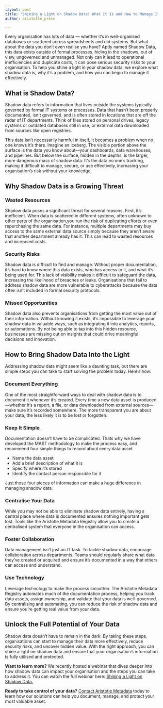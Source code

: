 ```yaml
---
layout: post
title: "Shining a Light on Shadow Data: What It Is and How to Manage It"
author: aristotle_press

---
```


Every organisation has lots of data — whether it’s in well-organised databases or scattered across spreadsheets and old systems. But what about the data you don’t even realise you have? Aptly named Shadow Data, this data exists outside of formal processes, hiding in the shadows, out of view, ungoverned and unmanaged. Not only can it lead to operational inefficiencies and duplicate costs, it can pose serious security risks to your organisation.
To help you shine a light in your shadow data, we explore what shadow data is, why it’s a problem, and how you can begin to manage it effectively.

## What is Shadow Data?

Shadow data refers to information that lives outside the systems typically governed by formal IT systems or processes. Data that hasn’t been properly documented, isn’t governed, and is often stored in locations that are off the radar of IT departments. Think of files stored on personal drives, legacy systems or outdated databases still in use, or external data downloaded from sources like open registries. 

This data isn’t necessarily harmful in itself, it becomes a problem when no one knows it’s there. Imagine an iceberg. The visible portion above the surface is the data you know about—your dashboards, data warehouses, and pipelines. But below the surface, hidden in the depths, is the larger, more dangerous mass of shadow data. It’s the data no one’s tracking, making it difficult to manage, secure, or use effectively, increasing your organisation’s risk without your knowledge.

## Why Shadow Data is a Growing Threat

### Wasted Resources

Shadow data poses a significant threat for several reasons. First, it’s inefficient. When data is scattered in different systems, often unknown to other parts of the organisation,you run the risk of duplicating efforts or even repurchasing the same data. For instance, multiple departments may buy access to the same external data source simply because they aren’t aware that another department already has it. This can lead to wasted resources and increased costs.

### Security Risks

Shadow data is difficult to find and manage. Without proper documentation, it’s hard to know where this data exists, who has access to it, and what it’s being used for. This lack of visibility makes it difficult to safeguard the data, increasing the likelihood of breaches or leaks. Organisations that fail to address shadow data are more vulnerable to cyberattacks because the data often isn’t included in formal security protocols.

### Missed Opportunities

Shadow data also prevents organisations from getting the most value out of their information. Without knowing it exists, it’s impossible to leverage your shadow data in valuable ways, such as integrating it into analytics, reports, or automations. By not being able to tap into this hidden resource, businesses are missing out on insights that could drive meaningful decisions and innovation.

## How to Bring Shadow Data Into the Light

Addressing shadow data might seem like a daunting task, but there are simple steps you can take to start solving the problem today. Here’s how:

### Document Everything

One of the most straightforward ways to deal with shadow data is to document it whenever it’s created. Every time a new data asset is produced—whether it’s a report, a file, or data downloaded from external sources—make sure it’s recorded somewhere. The more transparent you are about your data, the less likely it is to be lost or forgotten.

### Keep It Simple 

Documentation doesn’t have to be complicated. Thats why we have developed the MAST methodology to make the process easy, and recommend four simple things to record about every data asset
* Name the data asset
* Add a brief description of what it is
* Specify where it’s stored
* Identify the contact person responsible for it

Just those four pieces of information can make a huge difference in managing shadow data.

### Centralise Your Data

While you may not be able to eliminate shadow data entirely, having a central place where data is documented ensures nothing important gets lost. Tools like the Aristotle Metadata Registry allow you to create a centralised system that everyone in the organisation can access.

### Foster Collaboration

Data management isn’t just an IT task. To tackle shadow data, encourage collaboration across departments. Teams should regularly share what data they’ve created or acquired and ensure it’s documented in a way that others can access and understand.

### Use Technology

Leverage technology to make the process smoother. The Aristotle Metadata Registry automates much of the documentation process, helping you track data assets, assign ownership, and validate that your data is well-governed. By centralising and automating, you can reduce the risk of shadow data and ensure you’re getting real value from your data.

## Unlock the Full Potential of Your Data

Shadow data doesn’t have to remain in the dark. By taking these steps, organisations can start to manage their data more effectively, reduce security risks, and uncover hidden value. With the right approach, you can shine a light on shadow data and ensure that your organisation’s information is fully utilised and protected.

**Want to learn more?** We recently hosted a webinar that dives deeper into how shadow data can impact your organisation and the steps you can take to address it. You can watch the full webinar here: [Shining a Light on Shadow Data.](https://www.youtube.com/watch?v=wLGNBynC70g)

**Ready to take control of your data?** [Contact Aristotle Metadata](https://www.aristotlemetadata.com/contact/) today to learn how our solutions can help you document, manage, and protect your most valuable asset.


